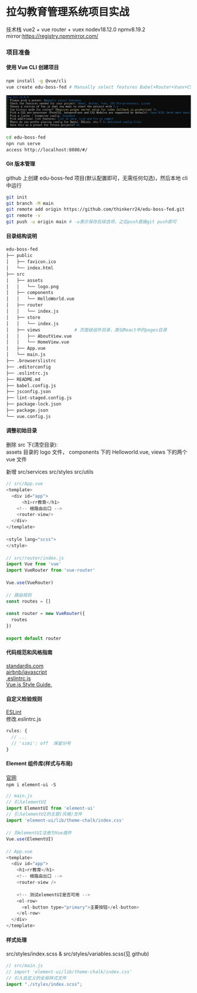 # 拉勾教育管理系统项目实战

技术栈 vue2 + vue router + vuex nodev18.12.0 npmv8.19.2 mirror:https://registry.npmmirror.com/

### 项目准备

#### 使用 Vue CLI 创建项目

```bash
npm install -g @vue/cli
vue create edu-boss-fed # Manually select features Babel+Router+Vuex+CSS Pre-processors+Linter/Formatter + v2
```

![选项](./img/vue-cli-createproj.png)

```bash
cd edu-boss-fed
npn run serve
access http://localhost:8080/#/
```

#### Git 版本管理

github 上创建 edu-boss-fed 项目(默认配置即可，无需任何勾选)，然后本地 cli 中运行

```bash
git init
git branch -M main
git remote add origin https://github.com/thinkerr24/edu-boss-fed.git
git remote -v
git push -u origin main # -u表示保存后续选项，之后push直接git push即可
```

#### 目录结构说明

```bash
edu-boss-fed
├── public
│   ├── favicon.ico
│   └── index.html
├── src
│   ├── assets
│   │   └── logo.png
│   ├── components
│   │   └── HelloWorld.vue
│   ├── router
│   │   └── index.js
│   ├── store
│   │   └── index.js
│   ├── views             # 页面级组件目录，类似React中的pages目录
│   │   ├── AboutView.vue
│   │   └── HomeView.vue
│   ├── App.vue
│   └── main.js
├── .browserslistrc
├── .editorconfig
├── .eslintrc.js
├── README.md
├── babel.config.js
├── jsconfig.json
├── lint-staged.config.js
├── package-lock.json
├── package.json
└── vue.config.js
```

#### 调整初始目录

删除 src 下(清空目录):<br/>
assets 目录的 logo 文件， components 下的 Helloworld.vue, views 下的两个 vue 文件 <br/>

新增 src/services src/styles src/utils <br/>

```js
// src/App.vue
<template>
  <div id="app">
      <h1>rr教育</h1>
    <!-- 根路由出口 -->
    <router-view/>
  </div>
</template>

<style lang="scss">
</style>

// src/router/index.js
import Vue from 'vue'
import VueRouter from 'vue-router'

Vue.use(VueRouter)

// 路由规则
const routes = []

const router = new VueRouter({
  routes
})

export default router

```

#### 代码规范和风格指南

[standardjs.com](https://standardjs.com/) <br/>
[airbnb/javascript](https://github.com/airbnb/javascript) <br/>
[.eslintrc.js](https://eslint.vuejs.org/) <br/>
[Vue.js Style Guide.](https://v2.cn.vuejs.org/v2/style-guide/)

#### 自定义检验规则

[ESLint](https://zh-hans.eslint.org/docs/latest/) <br/>
修改.eslintrc.js

```js
rules: {
  // ...
  // 'simi': off  保留分号
}
```

#### Element 组件库(样式与布局)

[官网](https://element.eleme.cn/#/zh-CN)<br/>
`npm i element-ui -S`

```js
// main.js
// 引入elementUI
import ElementUI from 'element-ui'
// 引入elementUI的主题(风格)文件
import 'element-ui/lib/theme-chalk/index.css'

// 将elementUI注册为Vue插件
Vue.use(ElementUI)

// App.vue
<template>
  <div id="app">
    <h1>rr教育</h1>
    <!-- 根路由出口 -->
    <router-view />

    <!-- 测试elementUI是否可用 -->
    <el-row>
      <el-button type="primary">主要按钮</el-button>
    </el-row>
  </div>
</template>
```

#### 样式处理

src/styles/index.scss & src/styles/variables.scss(见 github)

```js
// src/main.js
// import 'element-ui/lib/theme-chalk/index.css'
// 引入自定义的全局样式文件
import "./styles/index.scss";
```
